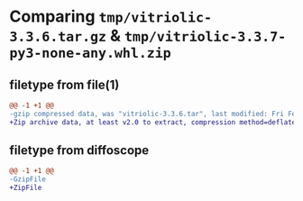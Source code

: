 # Comparing `tmp/vitriolic-3.3.6.tar.gz` & `tmp/vitriolic-3.3.7-py3-none-any.whl.zip`

## filetype from file(1)

```diff
@@ -1 +1 @@
-gzip compressed data, was "vitriolic-3.3.6.tar", last modified: Fri Feb  9 07:04:34 2024, max compression
+Zip archive data, at least v2.0 to extract, compression method=deflate
```

## filetype from diffoscope

```diff
@@ -1 +1 @@
-GzipFile
+ZipFile
```

